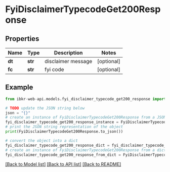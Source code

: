 # FyiDisclaimerTypecodeGet200Response


## Properties

Name | Type | Description | Notes
------------ | ------------- | ------------- | -------------
**dt** | **str** | disclaimer message | [optional] 
**fc** | **str** | fyi code | [optional] 

## Example

```python
from ibkr-web-api.models.fyi_disclaimer_typecode_get200_response import FyiDisclaimerTypecodeGet200Response

# TODO update the JSON string below
json = "{}"
# create an instance of FyiDisclaimerTypecodeGet200Response from a JSON string
fyi_disclaimer_typecode_get200_response_instance = FyiDisclaimerTypecodeGet200Response.from_json(json)
# print the JSON string representation of the object
print(FyiDisclaimerTypecodeGet200Response.to_json())

# convert the object into a dict
fyi_disclaimer_typecode_get200_response_dict = fyi_disclaimer_typecode_get200_response_instance.to_dict()
# create an instance of FyiDisclaimerTypecodeGet200Response from a dict
fyi_disclaimer_typecode_get200_response_from_dict = FyiDisclaimerTypecodeGet200Response.from_dict(fyi_disclaimer_typecode_get200_response_dict)
```
[[Back to Model list]](../README.md#documentation-for-models) [[Back to API list]](../README.md#documentation-for-api-endpoints) [[Back to README]](../README.md)


